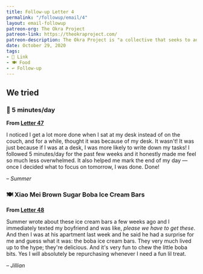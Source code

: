 ```yaml
---
title: Follow-up Letter 4
permalink: "/followup/email/4"
layout: email-followup
patreon-org: The Okra Project
patreon-link: https://theokraproject.com/
patreon-description: The Okra Project is "a collective that seeks to address the global crisis faced by Black Trans people by bringing home cooked, healthy, and culturally specific meals and resources to Black Trans People wherever we can reach them." A full session is $90—help us get there!
date: October 29, 2020
tags: 
- 🔗 Link
- 🍽️ Food
- ↩️ Follow-up
---
```


## We tried

### 🔗 5 minutes/day

**From [Letter 47](https://letterstosummer.com/46/)**

I noticed I get a lot more done when I sat at my desk instead of on the couch, and for a while, thought it was because of my desk. It wasn't! It was just because if I was at a desk, I was more likely to write down my tasks! I followed 5 minutes/day for the past few weeks and it honestly made me feel so much less overwhelmed. It also helped me mark the end of my day — once I decided what to focus on tomorrow, I was done. Done!

– *Summer*

### 🍽️ Xiao Mei Brown Sugar Boba Ice Cream Bars

**From [Letter 48](https://letterstosummer.com/48/)**

Summer wrote about these ice cream bars a few weeks ago and I immediately texted my boyfriend and was like, *please we have to get these*. And then I was at his apartment last week and he said he had a surprise for me and guess what it was: the boba ice cream bars. They very much lived up to the hype; they're delicious. And it's very fun to chew the little boba bits. Yes I will absolutely be repurchasing whenever I need a fun lil treat.

– *Jillian*
